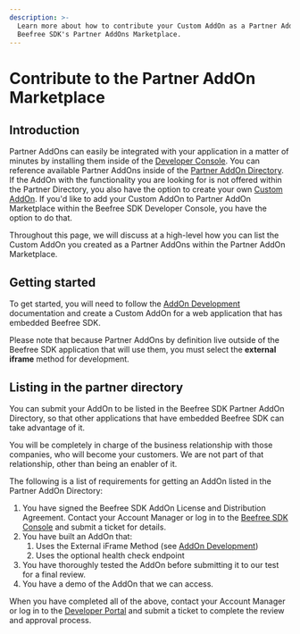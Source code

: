 ```yaml
---
description: >-
  Learn more about how to contribute your Custom AddOn as a Partner AddOn in
  Beefree SDK's Partner AddOns Marketplace.
---
```


# Contribute to the Partner AddOn Marketplace

## Introduction <a href="#introduction" id="introduction"></a>

Partner AddOns can easily be integrated with your application in a matter of minutes by installing them inside of the [Developer Console](https://developers.beefree.io/accounts/login/?from=website\_menu). You can reference available Partner AddOns inside of the [Partner AddOn Directory](../partner-addons/partner-addons-directory.md). If the AddOn with the functionality you are looking for is not offered within the Partner Directory, you also have the option to create your own [Custom AddOn](./). If you'd like to add your Custom AddOn to Partner AddOn Marketplace within the Beefree SDK Developer Console, you have the option to do that.&#x20;

Throughout this page, we will discuss at a high-level how you can list the Custom AddOn you created as a Partner AddOns within the Partner AddOn Marketplace. &#x20;

## Getting started <a href="#getting-started" id="getting-started"></a>

To get started, you will need to follow the [AddOn Development](addon-development.md) documentation and create a Custom AddOn for a  web application that has embedded Beefree SDK.

Please note that because Partner AddOns by definition live outside of the Beefree SDK application that will use them, you must select the **external iframe** method for development.

## Listing in the partner directory <a href="#listing-in-the-partner-directory" id="listing-in-the-partner-directory"></a>

You can submit your AddOn to be listed in the Beefree SDK Partner AddOn Directory, so that other applications that have embedded Beefree SDK can take advantage of it.

You will be completely in charge of the business relationship with those companies, who will become your customers. We are not part of that relationship, other than being an enabler of it.

The following is a list of requirements for getting an AddOn listed in the Partner AddOn Directory:

1. You have signed the Beefree SDK AddOn License and Distribution Agreement. Contact your Account Manager or log in to the [Beefree SDK Console](https://dam.beefree.io/devmain) and submit a ticket for details.
2. You have built an AddOn that:
   1. Uses the External iFrame Method (see [AddOn Development](addon-development.md))
   2. Uses the optional health check endpoint
3. You have thoroughly tested the AddOn before submitting it to our test for a final review.
4. You have a demo of the AddOn that we can access.

When you have completed all of the above, contact your Account Manager or log in to the [Developer Portal](https://dam.beefree.io/devmain) and submit a ticket to complete the review and approval process.

